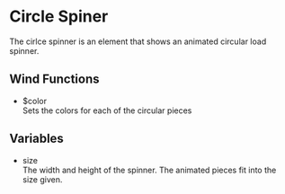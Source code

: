 # Circle Spiner

The cirlce spinner is an element that shows an animated circular load spinner.

## Wind Functions
- $color<br />
    Sets the colors for each of the circular pieces

## Variables
- size<br />
    The width and height of the spinner. The animated pieces fit into the size
    given.

[html: examples/circle-spinner.html : component.md]: #
